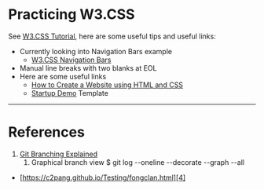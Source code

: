 # Practicing W3.CSS

See [W3.CSS Tutorial][2], here are some useful tips and useful links:

- Currently looking into Navigation Bars example
    - [W3.CSS Navigation Bars][3]
- Manual line breaks with two blanks at EOL
- Here are some useful links
    - [How to Create a Website using HTML and CSS][1]
    - [Startup Demo][6] Template
---

# References
1. [Git Branching Explained][5]
    1. Graphical branch view $ git log --oneline --decorate --graph --all
- [https://c2pang.github.io/Testing/fongclan.html][4]

[1]: https://www.browserstack.com/guide/build-a-website-using-html-css
[2]: https://www.w3schools.com/w3css/default.asp
[3]: https://www.w3schools.com/w3css/w3css_navigation.asp
[4]: https://c2pang.github.io/Testing/fongclan.html
[5]: https://git-scm.com/book/en/v2/Git-Branching-Branches-in-a-Nutshell
[6]: https://www.w3schools.com/w3css/tryit.asp?filename=tryw3css_templates_startup